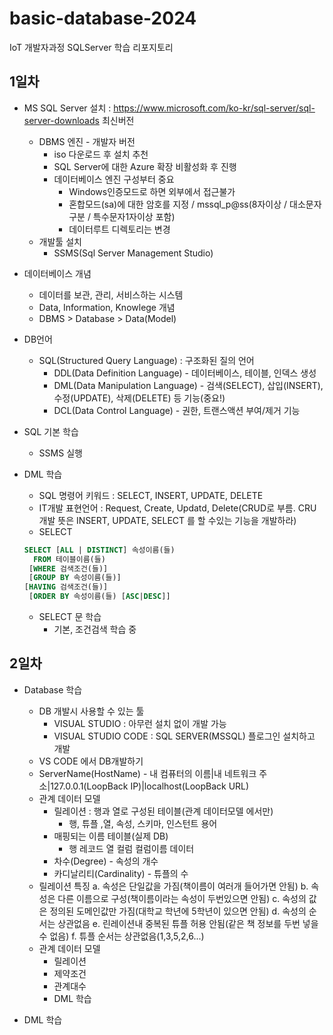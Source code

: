 # basic-database-2024
IoT 개발자과정 SQLServer 학습 리포지토리

## 1일차
- MS SQL Server 설치 : https://www.microsoft.com/ko-kr/sql-server/sql-server-downloads 최신버전
    - DBMS 엔진 - 개발자 버전
        - iso 다운로드 후 설치 추천
        - SQL Server에 대한 Azure 확장 비활성화 후 진행
        - 데이터베이스 엔진 구성부터 중요
            - Windows인증모드로 하면 외부에서 접근불가
            - 혼합모드(sa)에 대한 암호를 지정 / mssql_p@ss(8자이상 / 대소문자구분 / 특수문자1자이상 포함)
            - 데이터루트 디렉토리는 변경
    - 개발툴 설치
        - SSMS(Sql Server Management Studio)

- 데이터베이스 개념
    - 데이터를 보관, 관리, 서비스하는 시스템
    - Data, Information, Knowlege 개념
    - DBMS > Database > Data(Model)

- DB언어
    - SQL(Structured Query Language) : 구조화된 질의 언어
        - DDL(Data Definition Language) - 데이터베이스, 테이블, 인덱스 생성
        - DML(Data Manipulation Language) - 검색(SELECT), 삽입(INSERT), 수정(UPDATE), 삭제(DELETE) 등 기능(중요!)
        - DCL(Data Control Language) - 권한, 트랜스액션 부여/제거 기능

- SQL 기본 학습
    - SSMS 실행 

- DML 학습
    - SQL 명령어 키워드 : SELECT, INSERT, UPDATE, DELETE
    - IT개발 표현언어 : Request, Create, Updatd, Delete(CRUD로 부름. CRU개발 뜻은 INSERT, UPDATE, SELECT 를 할 수있는 기능을 개발하라)
    - SELECT
    ```sql
    SELECT [ALL | DISTINCT] 속성이름(들)
      FROM 테이블이름(들)
     [WHERE 검색조건(들)]
     [GROUP BY 속성이름(들)]
    [HAVING 검색조건(들)]
     [ORDER BY 속성이름(들) [ASC|DESC]]
    ```
    - SELECT 문 학습
        - 기본, 조건검색 학습 중
    
## 2일차
- Database 학습
    - DB 개발시 사용할 수 있는 툴
        - VISUAL STUDIO : 아무런 설치 없이 개발 가능
        - VISUAL STUDIO CODE : SQL SERVER(MSSQL) 플로그인 설치하고 개발
    - VS CODE 에서 DB개발하기
    - ServerName(HostName) - 내 컴퓨터의 이름|내 네트워크 주소|127.0.0.1(LoopBack IP)|localhost(LoopBack URL)
    - 관계 데이터 모델
        - 릴레이션 : 행과 열로 구성된 테이블(관계 데이터모델 에서만)
            - 행, 튜플 ,열, 속성, 스키마, 인스턴트 용어
        - 매핑되는 이름 테이블(실제 DB)
            - 행 레코드 열 컬럼 컬럼이름 데이터
        - 차수(Degree) - 속성의 개수
        - 카디날리티(Cardinality) - 튜플의 수
    - 릴레이션 특징 
        a. 속성은 단일값을 가짐(책이름이 여러개 들어가면 안됨)
        b. 속성은 다른 이름으로 구성(책이름이라는 속성이 두번있으면 안됨)
        c. 속성의 값은 정의된 도메인값만 가짐(대학교 학년에 5학년이 있으면 안됨)
        d. 속성의 순서는 상관없음
        e. 린레이션내 중복된 튜플 허용 안됨(같은 책 정보를 두번 넣을 수 없음)
        f. 튜플 순서는 상관없음(1,3,5,2,6...)
    - 관계 데이터 모델
        - 릴레이션
        - 제약조건
        - 관계대수
        - DML 학습

- DML 학습